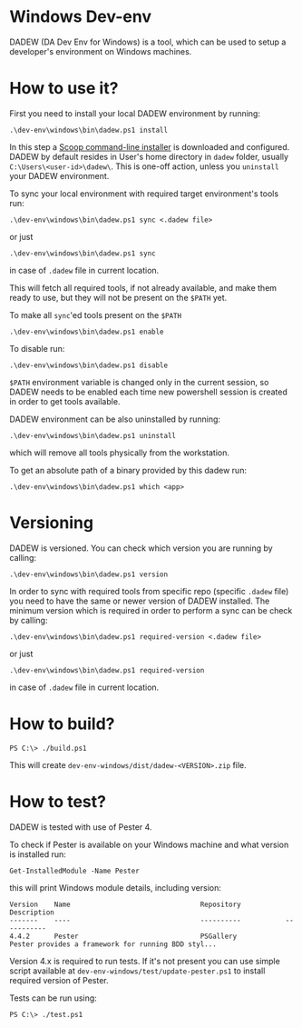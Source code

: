 # Windows Dev-env

DADEW (DA Dev Env for Windows) is a tool, which can be used to setup a developer's environment on Windows machines.

# How to use it?

First you need to install your local DADEW environment by running:

    .\dev-env\windows\bin\dadew.ps1 install
    
In this step a [Scoop command-line installer](https://scoop.sh) is downloaded and configured. DADEW by default resides in User's home directory in `dadew` folder, usually `C:\Users\<user-id>\dadew\`.
This is one-off action, unless you `uninstall` your DADEW environment.


To sync your local environment with required target environment's tools run:

    .\dev-env\windows\bin\dadew.ps1 sync <.dadew file>

or just

    .\dev-env\windows\bin\dadew.ps1 sync

in case of `.dadew` file in current location.

This will fetch all required tools, if not already available, and make them ready to use, but they will not be present on the `$PATH` yet.

To make all `sync`'ed tools present on the `$PATH`

    .\dev-env\windows\bin\dadew.ps1 enable

To disable run:

    .\dev-env\windows\bin\dadew.ps1 disable

`$PATH` environment variable is changed only in the current session, so DADEW needs to be enabled each time new powershell session is created in order to get tools available.

DADEW environment can be also uninstalled by running:

    .\dev-env\windows\bin\dadew.ps1 uninstall

which will remove all tools physically from the workstation.

To get an absolute path of a binary provided by this dadew run:

    .\dev-env\windows\bin\dadew.ps1 which <app>

# Versioning

DADEW is versioned. You can check which version you are running by calling:

    .\dev-env\windows\bin\dadew.ps1 version

In order to sync with required tools from specific repo (specific `.dadew` file) you need to have the same or newer version of DADEW installed.
The minimum version which is required in order to perform a sync can be check by calling:

    .\dev-env\windows\bin\dadew.ps1 required-version <.dadew file>

or just

    .\dev-env\windows\bin\dadew.ps1 required-version

in case of `.dadew` file in current location.

# How to build?

    PS C:\> ./build.ps1

This will create `dev-env-windows/dist/dadew-<VERSION>.zip` file.

# How to test?

DADEW is tested with use of Pester 4.

To check if Pester is available on your Windows machine and what version is installed run:

    Get-InstalledModule -Name Pester

this will print Windows module details, including version:

    Version    Name                                Repository           Description
    -------    ----                                ----------           -----------
    4.4.2      Pester                              PSGallery            Pester provides a framework for running BDD styl...

Version 4.x is required to run tests. If it's not present you can use simple script available at `dev-env-windows/test/update-pester.ps1` to install required version of Pester.

Tests can be run using:

    PS C:\> ./test.ps1


